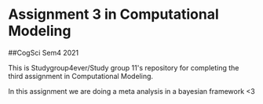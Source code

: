 # Assignment 3 in Computational Modeling 
##CogSci Sem4 2021

This is Studygroup4ever/Study group 11's repository for completing the third assignment in Computational Modeling.

In this assignment we are doing a meta analysis in a bayesian framework <3 
